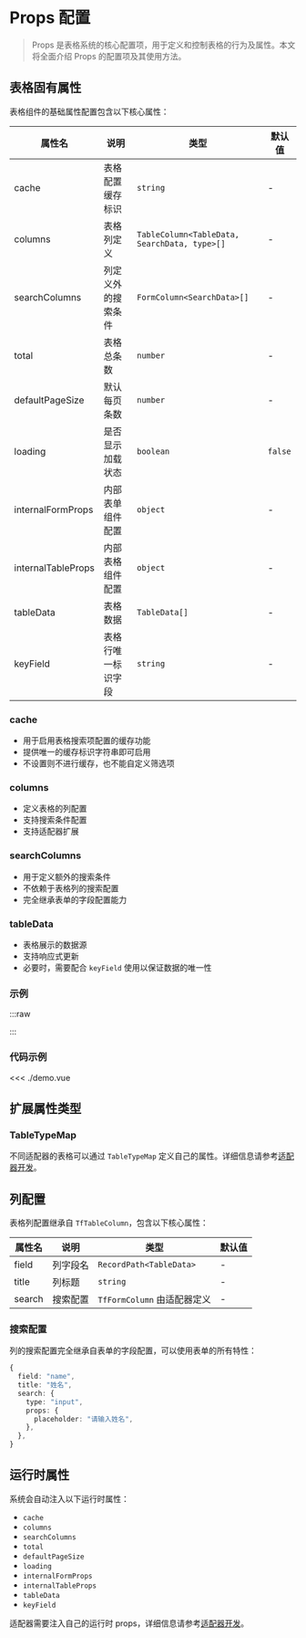 # Props 配置

> Props 是表格系统的核心配置项，用于定义和控制表格的行为及属性。本文将全面介绍 Props 的配置项及其使用方法。

## 表格固有属性

表格组件的基础属性配置包含以下核心属性：

| 属性名             | 说明               | 类型                                         | 默认值  |
| ------------------ | ------------------ | -------------------------------------------- | ------- |
| cache              | 表格配置缓存标识   | `string`                                     | -       |
| columns            | 表格列定义         | `TableColumn<TableData, SearchData, type>[]` | -       |
| searchColumns      | 列定义外的搜索条件 | `FormColumn<SearchData>[]`                   | -       |
| total              | 表格总条数         | `number`                                     | -       |
| defaultPageSize    | 默认每页条数       | `number`                                     | -       |
| loading            | 是否显示加载状态   | `boolean`                                    | `false` |
| internalFormProps  | 内部表单组件配置   | `object`                                     | -       |
| internalTableProps | 内部表格组件配置   | `object`                                     | -       |
| tableData          | 表格数据           | `TableData[]`                                | -       |
| keyField           | 表格行唯一标识字段 | `string`                                     | -       |

### cache

- 用于启用表格搜索项配置的缓存功能
- 提供唯一的缓存标识字符串即可启用
- 不设置则不进行缓存，也不能自定义筛选项

### columns

- 定义表格的列配置
- 支持搜索条件配置
- 支持适配器扩展

### searchColumns

- 用于定义额外的搜索条件
- 不依赖于表格列的搜索配置
- 完全继承表单的字段配置能力

### tableData

- 表格展示的数据源
- 支持响应式更新
- 必要时，需要配合 `keyField` 使用以保证数据的唯一性

### 示例

<script setup>
  import Demo from "./demo.vue";
</script>

:::raw

<Demo />

:::

### 代码示例

<<< ./demo.vue

## 扩展属性类型

### TableTypeMap

不同适配器的表格可以通过 `TableTypeMap` 定义自己的属性。详细信息请参考[适配器开发](../adapter/development.md)。

## 列配置

表格列配置继承自 `TfTableColumn`，包含以下核心属性：

| 属性名 | 说明     | 类型                        | 默认值 |
| ------ | -------- | --------------------------- | ------ |
| field  | 列字段名 | `RecordPath<TableData>`     | -      |
| title  | 列标题   | `string`                    | -      |
| search | 搜索配置 | `TfFormColumn` 由适配器定义 | -      |

### 搜索配置

列的搜索配置完全继承自表单的字段配置，可以使用表单的所有特性：

```typescript
{
  field: "name",
  title: "姓名",
  search: {
    type: "input",
    props: {
      placeholder: "请输入姓名",
    },
  },
}
```

## 运行时属性

系统会自动注入以下运行时属性：

- `cache`
- `columns`
- `searchColumns`
- `total`
- `defaultPageSize`
- `loading`
- `internalFormProps`
- `internalTableProps`
- `tableData`
- `keyField`

适配器需要注入自己的运行时 props，详细信息请参考[适配器开发](../adapter/development.md)。
